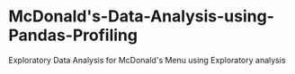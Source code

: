 # McDonald's-Data-Analysis-using-Pandas-Profiling
Exploratory Data Analysis for McDonald's Menu using Exploratory analysis
